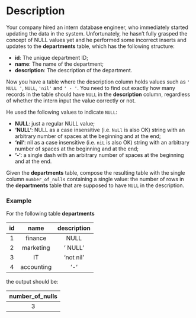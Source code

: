 # Description

Your company hired an intern database engineer, who immediately started updating the data in the system. Unfortunately, he hasn’t fully grasped the concept of NULL values yet and he performed some incorrect inserts and updates to the **departments** table, which has the following structure:

- **id**: The unique department ID;
- **name**: The name of the department;
- **description**: The description of the department.

Now you have a table where the description column holds values such as `' NULL '`, `NULL`, `'nil'` and `' - '`. You need to find out exactly how many records in the table should have `NULL` in the **description** column, regardless of whether the intern input the value correctly or not.

He used the following values to indicate `NULL`:

- **NULL**: just a regular NULL value;
- **‘<spaces>NULL<spaces>‘**: NULL as a case insensitive (i.e. `NuLl` is also OK) string with an arbitrary number of spaces at the beginning and at the end;
- **‘<spaces>nil<spaces>‘**: nil as a case insensitive (i.e. `niL` is also OK) string with an arbitrary number of spaces at the beginning and at the end;
- **‘<spaces>-<spaces>‘**: a single dash with an arbitrary number of spaces at the beginning and at the end.

Given the **departments** table, compose the resulting table with the single column `number_of_nulls` containing a single value: the number of rows in the **departments** table that are supposed to have `NULL` in the description.
### Example

For the following table **departments**

| **id** |  **name**  | **description** |
|:------:|:----------:|:---------------:|
|    1   |   finance  |       NULL      |
|    2   |  marketing |     ’ NULL’     |
|    3   |     IT     |    ‘not nil’    |
|    4   | accounting |       ’-‘       |

the output should be:

| **number_of_nulls** |
|:-------------------:|
|          3          |
